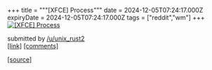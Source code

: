 +++
title = """[XFCE] Process"""
date = 2024-12-05T07:24:17.000Z
expiryDate = 2024-12-05T07:24:17.000Z
tags = ["reddit","wm"]
+++
[![[XFCE] Process ](https://external-preview.redd.it/dzQydWJ1OHllejRlMdj92icnRUWHPIVNAKV5eEfqWo2BR_Rcf0ndZFpixHTu.png?width=640&crop=smart&auto=webp&s=ecd8ade7944f13c9c63e3a7e1a4fab1d5578d8a7 "[XFCE] Process ")](https://www.reddit.com/r/unixporn/comments/1h73plh/xfce_process/)

submitted by [/u/unix\_rust2](https://www.reddit.com/user/unix_rust2)  
[\[link\]](https://v.redd.it/8we0qsivez4e1) [\[comments\]](https://www.reddit.com/r/unixporn/comments/1h73plh/xfce_process/)

[[source]](https://www.reddit.com/r/unixporn/comments/1h73plh/xfce_process/)
